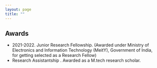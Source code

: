 ```yaml
---
layout: page
title: "" 
---
```

## Awards
<!-- - 2022-. Conference Travel Grant, UAI'22, AISTATS'22, ICML'22, NeuRips'22 
- Jan 2022. Meta Research PhD Fellowship Finalist : AI HW/SW co-design. [Press Release](https://research.facebook.com/blog/2022/2/announcing-the-recipients-of-the-2022-meta-phd-research-fellowship/) -->
- 2021-2022. Junior Research Fellowship. (Awarded under Ministry of Electronics and Information Technology (MeitY), Government of India, for getting selected as a Research Fellow)   
- Research Assistantship . Awarded as a M.tech research scholar.
<!-- - 2009-2013. [Junior Research Fellowship] (Ministry of Human Resource Development) Fellow 
- May 2007. [CPYLS](http://csirhrdg.res.in/cpyls.htm)(CSIR Program on Youth for Leadership in Science) Fellow  -->
<!-- - Apr 2007. Mamraj Agarwal National Award (Governor's Medal) presented by the Honble. Governor of West Bengal.  -->
